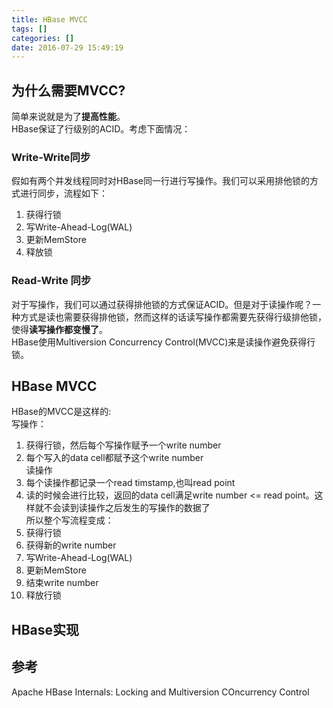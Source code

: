 ```yaml
---
title: HBase MVCC
tags: []
categories: []
date: 2016-07-29 15:49:19
---
```

## 为什么需要MVCC?
简单来说就是为了**提高性能**。  
HBase保证了行级别的ACID。考虑下面情况：  
### Write-Write同步
假如有两个并发线程同时对HBase同一行进行写操作。我们可以采用排他锁的方式进行同步，流程如下：  
1. 获得行锁  
2. 写Write-Ahead-Log(WAL)  
3. 更新MemStore  
4. 释放锁  

### Read-Write 同步
对于写操作，我们可以通过获得排他锁的方式保证ACID。但是对于读操作呢？一种方式是读也需要获得排他锁，然而这样的话读写操作都需要先获得行级排他锁，使得**读写操作都变慢了**。  
HBase使用Multiversion Concurrency Control(MVCC)来是读操作避免获得行锁。
## HBase MVCC
HBase的MVCC是这样的:  
写操作：  
1. 获得行锁，然后每个写操作赋予一个write number  
2. 每个写入的data cell都赋予这个write number    
读操作  
1. 每个读操作都记录一个read timstamp,也叫read point  
2. 读的时候会进行比较，返回的data cell满足write number <= read point。这样就不会读到读操作之后发生的写操作的数据了  
所以整个写流程变成：  
1. 获得行锁  
2. 获得新的write number  
3. 写Write-Ahead-Log(WAL)  
4. 更新MemStore  
5. 结束write number
6. 释放行锁  

## HBase实现



## 参考
Apache HBase Internals: Locking and Multiversion COncurrency Control
